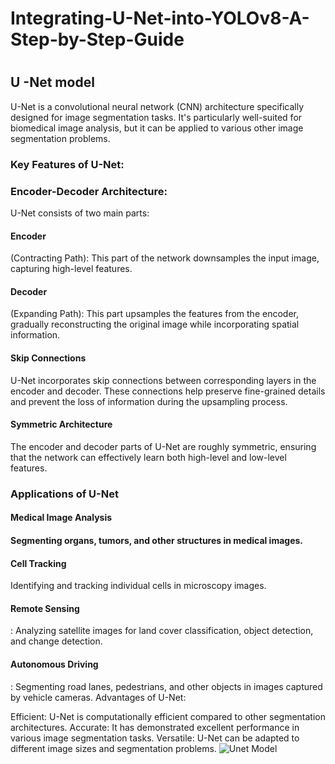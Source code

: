 <h1>Integrating-U-Net-into-YOLOv8-A-Step-by-Step-Guide<h1/>

<h2> U -Net model</h2>

U-Net is a convolutional neural network (CNN) architecture specifically designed for image segmentation tasks. It's particularly well-suited for biomedical image analysis, but it can be applied to various other image segmentation problems.


<h3>Key Features of U-Net:</h3>

<h3>Encoder-Decoder Architecture:</h3>
 U-Net consists of two main parts:
<h4>Encoder</h4> (Contracting Path): This part of the network downsamples the input image, capturing high-level features.
<h4>Decoder</h4> (Expanding Path): This part upsamples the features from the encoder, gradually reconstructing the original image while incorporating spatial information.
<h4>Skip Connections</h4> U-Net incorporates skip connections between corresponding layers in the encoder and decoder. These connections help preserve fine-grained details and prevent the loss of information during the upsampling process.
<h4>Symmetric Architecture</h4> The encoder and decoder parts of U-Net are roughly symmetric, ensuring that the network can effectively learn both high-level and low-level features.
<h3>Applications of U-Net</h3>

<h4>Medical Image Analysis<h4/> Segmenting organs, tumors, and other structures in medical images.
<h4>Cell Tracking</h4> Identifying and tracking individual cells in microscopy images.
<h4>Remote Sensing</h4>: Analyzing satellite images for land cover classification, object detection, and change detection.
<h4>Autonomous Driving</h4>: Segmenting road lanes, pedestrians, and other objects in images captured by vehicle cameras.
Advantages of U-Net:

 Efficient: U-Net is computationally efficient compared to other segmentation architectures.
Accurate: It has demonstrated excellent performance in various image segmentation tasks.
Versatile: U-Net can be adapted to different image sizes and segmentation problems.
![Unet Model]([image_url](https://github.com/Phantom1746a/Integrating-U-Net-into-YOLOv8-A-Step-by-Step-Guide/blob/main/u-net-architecture.png))
